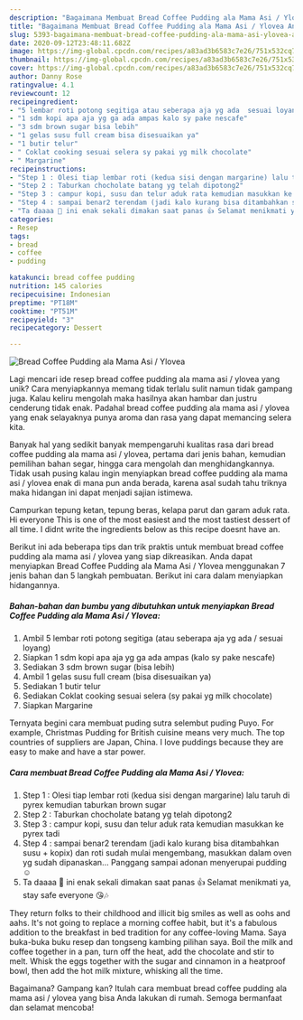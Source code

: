 ```yaml
---
description: "Bagaimana Membuat Bread Coffee Pudding ala Mama Asi / Ylovea Anti Gagal"
title: "Bagaimana Membuat Bread Coffee Pudding ala Mama Asi / Ylovea Anti Gagal"
slug: 5393-bagaimana-membuat-bread-coffee-pudding-ala-mama-asi-ylovea-anti-gagal
date: 2020-09-12T23:48:11.682Z
image: https://img-global.cpcdn.com/recipes/a83ad3b6583c7e26/751x532cq70/bread-coffee-pudding-ala-mama-asi-ylovea-foto-resep-utama.jpg
thumbnail: https://img-global.cpcdn.com/recipes/a83ad3b6583c7e26/751x532cq70/bread-coffee-pudding-ala-mama-asi-ylovea-foto-resep-utama.jpg
cover: https://img-global.cpcdn.com/recipes/a83ad3b6583c7e26/751x532cq70/bread-coffee-pudding-ala-mama-asi-ylovea-foto-resep-utama.jpg
author: Danny Rose
ratingvalue: 4.1
reviewcount: 12
recipeingredient:
- "5 lembar roti potong segitiga atau seberapa aja yg ada  sesuai loyang"
- "1 sdm kopi apa aja yg ga ada ampas kalo sy pake nescafe"
- "3 sdm brown sugar bisa lebih"
- "1 gelas susu full cream bisa disesuaikan ya"
- "1 butir telur"
- " Coklat cooking sesuai selera sy pakai yg milk chocolate"
- " Margarine"
recipeinstructions:
- "Step 1 : Olesi tiap lembar roti (kedua sisi dengan margarine) lalu taruh di pyrex kemudian taburkan brown sugar"
- "Step 2 : Taburkan chocholate batang yg telah dipotong2"
- "Step 3 : campur kopi, susu dan telur aduk rata kemudian masukkan ke pyrex tadi"
- "Step 4 : sampai benar2 terendam (jadi kalo kurang bisa ditambahkan susu + kopix) dan roti sudah mulai mengembang, masukkan dalam oven yg sudah dipanaskan... Panggang sampai adonan menyerupai pudding ☺️"
- "Ta daaaa 🥰 ini enak sekali dimakan saat panas 👍 Selamat menikmati ya, stay safe everyone 😘🎶"
categories:
- Resep
tags:
- bread
- coffee
- pudding

katakunci: bread coffee pudding 
nutrition: 145 calories
recipecuisine: Indonesian
preptime: "PT18M"
cooktime: "PT51M"
recipeyield: "3"
recipecategory: Dessert

---
```



![Bread Coffee Pudding ala Mama Asi / Ylovea](https://img-global.cpcdn.com/recipes/a83ad3b6583c7e26/751x532cq70/bread-coffee-pudding-ala-mama-asi-ylovea-foto-resep-utama.jpg)

Lagi mencari ide resep bread coffee pudding ala mama asi / ylovea yang unik? Cara menyiapkannya memang tidak terlalu sulit namun tidak gampang juga. Kalau keliru mengolah maka hasilnya akan hambar dan justru cenderung tidak enak. Padahal bread coffee pudding ala mama asi / ylovea yang enak selayaknya punya aroma dan rasa yang dapat memancing selera kita.

Banyak hal yang sedikit banyak mempengaruhi kualitas rasa dari bread coffee pudding ala mama asi / ylovea, pertama dari jenis bahan, kemudian pemilihan bahan segar, hingga cara mengolah dan menghidangkannya. Tidak usah pusing kalau ingin menyiapkan bread coffee pudding ala mama asi / ylovea enak di mana pun anda berada, karena asal sudah tahu triknya maka hidangan ini dapat menjadi sajian istimewa.

Campurkan tepung ketan, tepung beras, kelapa parut dan garam aduk rata. Hi everyone This is one of the most easiest and the most tastiest dessert of all time. I didnt write the ingredients below as this recipe doesnt have an.


Berikut ini ada beberapa tips dan trik praktis untuk membuat bread coffee pudding ala mama asi / ylovea yang siap dikreasikan. Anda dapat menyiapkan Bread Coffee Pudding ala Mama Asi / Ylovea menggunakan 7 jenis bahan dan 5 langkah pembuatan. Berikut ini cara dalam menyiapkan hidangannya.

<!--inarticleads1-->

##### Bahan-bahan dan bumbu yang dibutuhkan untuk menyiapkan Bread Coffee Pudding ala Mama Asi / Ylovea:

1. Ambil 5 lembar roti potong segitiga (atau seberapa aja yg ada / sesuai loyang)
1. Siapkan 1 sdm kopi apa aja yg ga ada ampas (kalo sy pake nescafe)
1. Sediakan 3 sdm brown sugar (bisa lebih)
1. Ambil 1 gelas susu full cream (bisa disesuaikan ya)
1. Sediakan 1 butir telur
1. Sediakan  Coklat cooking sesuai selera (sy pakai yg milk chocolate)
1. Siapkan  Margarine


Ternyata begini cara membuat puding sutra selembut puding Puyo. For example, Christmas Pudding for British cuisine means very much. The top countries of suppliers are Japan, China. I love puddings because they are easy to make and have a star power. 

<!--inarticleads2-->

##### Cara membuat Bread Coffee Pudding ala Mama Asi / Ylovea:

1. Step 1 : Olesi tiap lembar roti (kedua sisi dengan margarine) lalu taruh di pyrex kemudian taburkan brown sugar
1. Step 2 : Taburkan chocholate batang yg telah dipotong2
1. Step 3 : campur kopi, susu dan telur aduk rata kemudian masukkan ke pyrex tadi
1. Step 4 : sampai benar2 terendam (jadi kalo kurang bisa ditambahkan susu + kopix) dan roti sudah mulai mengembang, masukkan dalam oven yg sudah dipanaskan... Panggang sampai adonan menyerupai pudding ☺️
1. Ta daaaa 🥰 ini enak sekali dimakan saat panas 👍 Selamat menikmati ya, stay safe everyone 😘🎶


They return folks to their childhood and illicit big smiles as well as oohs and aahs. It&#39;s not going to replace a morning coffee habit, but it&#39;s a fabulous addition to the breakfast in bed tradition for any coffee-loving Mama. Saya buka-buka buku resep dan tongseng kambing pilihan saya. Boil the milk and coffee together in a pan, turn off the heat, add the chocolate and stir to melt. Whisk the eggs together with the sugar and cinnamon in a heatproof bowl, then add the hot milk mixture, whisking all the time. 

Bagaimana? Gampang kan? Itulah cara membuat bread coffee pudding ala mama asi / ylovea yang bisa Anda lakukan di rumah. Semoga bermanfaat dan selamat mencoba!
